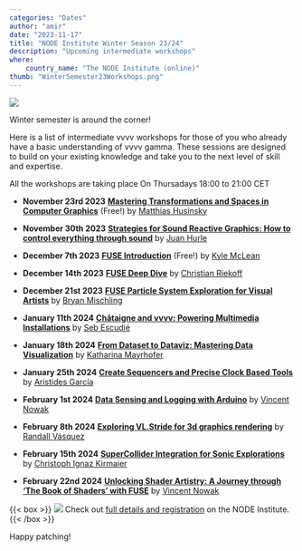 ```yaml
---
categories: "Dates"
author: "amir"
date: "2023-11-17"
title: "NODE Institute Winter Season 23/24"
description: "Upcoming intermediate workshops"
where: 
    country_name: "The NODE Institute (online)"
thumb: "WinterSemester23Workshops.png"
---
```


![](WinterSemester23Workshops.png) 

Winter semester is around the corner!

Here is a list of intermediate vvvv workshops for those of you who already have a basic understanding of vvvv gamma. These sessions are designed to build on your existing knowledge and take you to the next level of skill and expertise.

All the workshops are taking place On Thursadays 18:00 to 21:00 CET


- **November 23rd 2023** 
**[Mastering Transformations and Spaces in Computer Graphics](https://thenodeinstitute.org/courses/ws23-vvvv-12-mastering-transformations-and-spaces-in-computer-graphics/)** (Free!) by [Matthias Husinsky](https://www.fhstp.ac.at/en/about-us/staff-a-z/husinsky-matthias)

- **November 30th 2023**
**[Strategies for Sound Reactive Graphics: How to control everything through sound](https://thenodeinstitute.org/courses/ws23-vvvv-02-how-to-control-everything-through-sound/)** by [Juan Hurle](http://juanhurle.com/) 

- **December 7th 2023** 
**[FUSE Introduction](https://thenodeinstitute.org/courses/ws23-vvvv-03-fuse-introduction/)** (Free!) by [Kyle McLean](https://www.everyoneishappy.com/)


- **December 14th 2023**
**[FUSE Deep Dive](https://thenodeinstitute.org/courses/ws23-vvvv-04-fuse-deep-dive/)** by [Christian Riekoff](https://www.riekoff.com/)
 


- **December 21st 2023**
**[FUSE Particle System Exploration for Visual Artists](https://thenodeinstitute.org/courses/ws23-vvvv-05-fuse-particle-system-exploration-for-visual-artists/)** by [Bryan Mischling](gegenlicht.tv)
 


- **January 11th 2024**
**[Châtaigne and vvvv: Powering Multimedia Installations](https://thenodeinstitute.org/courses/ws23-vvvv-06-powering-multimedia-installations-with-chataigne-and-vvvv/)** by [Seb Escudié](https://sebescudie.github.io/)
 



- **January 18th 2024**
**[From Dataset to Dataviz: Mastering Data Visualization](https://thenodeinstitute.org/courses/ws23-vvvv-07-mastering-data-visualization-in-vvvv-gamma/)** by [Katharina Mayrhofer](https://www.katharinamayrhofer.net/wp/)




- **January 25th 2024**
**[Create Sequencers and Precise Clock Based Tools](https://thenodeinstitute.org/courses/ws23-vvvv-08-create-sequencers-and-precise-clock-based-tools-in-vvvv-gamma/)** by [Arístides García](https://www.aristidesgarcia.de/)




- **February 1st 2024**
**[Data Sensing and Logging with Arduino](https://thenodeinstitute.org/courses/ws23-vvvv-09-data-sensing-and-logging-with-arduino-and-vvvv/)** by [Vincent Nowak](https://discourse.vvvv.org/u/vincent.now/summary)
 


- **February 8th 2024**
**[ Exploring VL.Stride for 3d graphics rendering](https://thenodeinstitute.org/courses/ws23-vvvv-10-exploring-vl-stride-for-3d-graphics-rendering-in-vvvv/)** by [Randall Vásquez](https://nodeforum.org/people/randall-vazquez/)
 


- **February 15th 2024**
**[SuperCollider Integration for Sonic Explorations](https://thenodeinstitute.org/courses/ws23-vvvv-11-supercollider-integration-for-sonic-explorations-in-vvvv-gamma/)** by [Christoph Ignaz Kirmaier](https://vimeo.com/threeeeight/)
 

- **February 22nd 2024**
**[Unlocking Shader Artistry: A Journey through ‘The Book of Shaders’ with FUSE](https://thenodeinstitute.org/courses/ws23-vvvv-12-book-of-shaders/)** by [Vincent Nowak](https://discourse.vvvv.org/u/vincent.now/summary)
 




{{< box >}}
 ![](TNI.png)  Check out [full details and registration](https://thenodeinstitute.org/ws23-vvvv-intermediates/) on the NODE Institute.
{{< /box >}}



Happy patching!